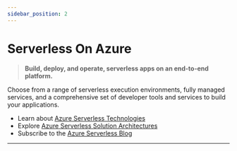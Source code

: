 ```yaml
---
sidebar_position: 2
---
```


# Serverless On Azure

> **Build, deploy, and operate, serverless apps on an end-to-end platform.**

Choose from a range of serverless execution environments, fully managed services, and a comprehensive set of developer tools and services to build your applications. 

 * Learn about [Azure Serverless Technologies](https://azure.microsoft.com/en-us/solutions/serverless/?WT.mc_id=javascript-74010-ninarasi)
 * Explore [Azure Serverless Solution Architectures](https://azure.microsoft.com/en-us/solutions/serverless/#solution-architectures?WT.mc_id=javascript-74010-ninarasi) 
 * Subscribe to the [Azure Serverless Blog](https://azure.microsoft.com/en-us/blog/topics/serverless/?WT.mc_id=javascript-74010-ninarasi)
 
---